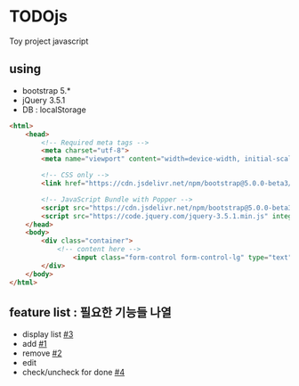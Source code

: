 # TODOjs
Toy project javascript

## using 
  - bootstrap 5.*
  - jQuery 3.5.1
  - DB : localStorage 
```html
<html>
    <head>
        <!-- Required meta tags -->
        <meta charset="utf-8">
        <meta name="viewport" content="width=device-width, initial-scale=1">

        <!-- CSS only -->
        <link href="https://cdn.jsdelivr.net/npm/bootstrap@5.0.0-beta3/dist/css/bootstrap.min.css" rel="stylesheet" integrity="sha384-eOJMYsd53ii+scO/bJGFsiCZc+5NDVN2yr8+0RDqr0Ql0h+rP48ckxlpbzKgwra6" crossorigin="anonymous">

        <!-- JavaScript Bundle with Popper -->
        <script src="https://cdn.jsdelivr.net/npm/bootstrap@5.0.0-beta3/dist/js/bootstrap.bundle.min.js" integrity="sha384-JEW9xMcG8R+pH31jmWH6WWP0WintQrMb4s7ZOdauHnUtxwoG2vI5DkLtS3qm9Ekf" crossorigin="anonymous"></script>
        <script src="https://code.jquery.com/jquery-3.5.1.min.js" integrity="sha256-9/aliU8dGd2tb6OSsuzixeV4y/faTqgFtohetphbbj0=" crossorigin="anonymous"></script>
    </head>
    <body>
        <div class="container">
            <!-- content here -->
                <input class="form-control form-control-lg" type="text" placeholder="input todo text">
        </div>
    </body>
</html>
```

## feature list : 필요한 기능들 나열 
  - display list [#3](https://github.com/pinky0703/TODOjs/issues/1#issue-852282652)
  - add [#1](https://github.com/pinky0703/TODOjs/issues/7)
  - remove [#2]()
  - edit
  - check/uncheck for done [#4]()
 

